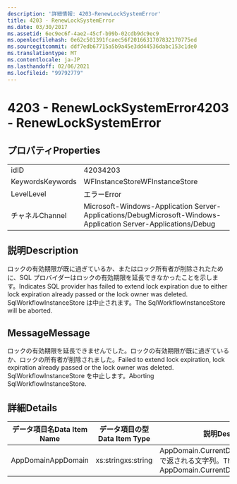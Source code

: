 ```yaml
---
description: '詳細情報: 4203-RenewLockSystemError'
title: 4203 - RenewLockSystemError
ms.date: 03/30/2017
ms.assetid: 6ec9ec6f-4ae2-45cf-b99b-02cdb9dc9ec9
ms.openlocfilehash: 0e62c501391fcaec56f2016631707832170775ed
ms.sourcegitcommit: ddf7edb67715a5b9a45e3dd44536dabc153c1de0
ms.translationtype: MT
ms.contentlocale: ja-JP
ms.lasthandoff: 02/06/2021
ms.locfileid: "99792779"
---
```

# <a name="4203---renewlocksystemerror"></a><span data-ttu-id="2d00e-103">4203 - RenewLockSystemError</span><span class="sxs-lookup"><span data-stu-id="2d00e-103">4203 - RenewLockSystemError</span></span>

## <a name="properties"></a><span data-ttu-id="2d00e-104">プロパティ</span><span class="sxs-lookup"><span data-stu-id="2d00e-104">Properties</span></span>  
  
|||  
|-|-|  
|<span data-ttu-id="2d00e-105">id</span><span class="sxs-lookup"><span data-stu-id="2d00e-105">ID</span></span>|<span data-ttu-id="2d00e-106">4203</span><span class="sxs-lookup"><span data-stu-id="2d00e-106">4203</span></span>|  
|<span data-ttu-id="2d00e-107">Keywords</span><span class="sxs-lookup"><span data-stu-id="2d00e-107">Keywords</span></span>|<span data-ttu-id="2d00e-108">WFInstanceStore</span><span class="sxs-lookup"><span data-stu-id="2d00e-108">WFInstanceStore</span></span>|  
|<span data-ttu-id="2d00e-109">Level</span><span class="sxs-lookup"><span data-stu-id="2d00e-109">Level</span></span>|<span data-ttu-id="2d00e-110">エラー</span><span class="sxs-lookup"><span data-stu-id="2d00e-110">Error</span></span>|  
|<span data-ttu-id="2d00e-111">チャネル</span><span class="sxs-lookup"><span data-stu-id="2d00e-111">Channel</span></span>|<span data-ttu-id="2d00e-112">Microsoft-Windows-Application Server-Applications/Debug</span><span class="sxs-lookup"><span data-stu-id="2d00e-112">Microsoft-Windows-Application Server-Applications/Debug</span></span>|  
  
## <a name="description"></a><span data-ttu-id="2d00e-113">説明</span><span class="sxs-lookup"><span data-stu-id="2d00e-113">Description</span></span>  

 <span data-ttu-id="2d00e-114">ロックの有効期限が既に過ぎているか、またはロック所有者が削除されたために、SQL プロバイダーはロックの有効期限を延長できなかったことを示します。</span><span class="sxs-lookup"><span data-stu-id="2d00e-114">Indicates SQL provider has failed to extend lock expiration due to either lock expiration already passed or the lock owner was deleted.</span></span> <span data-ttu-id="2d00e-115">SqlWorkflowInstanceStore は中止されます。</span><span class="sxs-lookup"><span data-stu-id="2d00e-115">The SqlWorkflowInstanceStore will be aborted.</span></span>  
  
## <a name="message"></a><span data-ttu-id="2d00e-116">Message</span><span class="sxs-lookup"><span data-stu-id="2d00e-116">Message</span></span>  

 <span data-ttu-id="2d00e-117">ロックの有効期限を延長できませんでした。ロックの有効期限が既に過ぎているか、ロックの所有者が削除されました。</span><span class="sxs-lookup"><span data-stu-id="2d00e-117">Failed to extend lock expiration, lock expiration already passed or the lock owner was deleted.</span></span> <span data-ttu-id="2d00e-118">SqlWorkflowInstanceStore を中止します。</span><span class="sxs-lookup"><span data-stu-id="2d00e-118">Aborting SqlWorkflowInstanceStore.</span></span>  
  
## <a name="details"></a><span data-ttu-id="2d00e-119">詳細</span><span class="sxs-lookup"><span data-stu-id="2d00e-119">Details</span></span>  
  
|<span data-ttu-id="2d00e-120">データ項目名</span><span class="sxs-lookup"><span data-stu-id="2d00e-120">Data Item Name</span></span>|<span data-ttu-id="2d00e-121">データ項目の型</span><span class="sxs-lookup"><span data-stu-id="2d00e-121">Data Item Type</span></span>|<span data-ttu-id="2d00e-122">説明</span><span class="sxs-lookup"><span data-stu-id="2d00e-122">Description</span></span>|  
|--------------------|--------------------|-----------------|  
|<span data-ttu-id="2d00e-123">AppDomain</span><span class="sxs-lookup"><span data-stu-id="2d00e-123">AppDomain</span></span>|<span data-ttu-id="2d00e-124">xs:string</span><span class="sxs-lookup"><span data-stu-id="2d00e-124">xs:string</span></span>|<span data-ttu-id="2d00e-125">AppDomain.CurrentDomain.FriendlyName で返される文字列。</span><span class="sxs-lookup"><span data-stu-id="2d00e-125">The string returned by AppDomain.CurrentDomain.FriendlyName.</span></span>|
